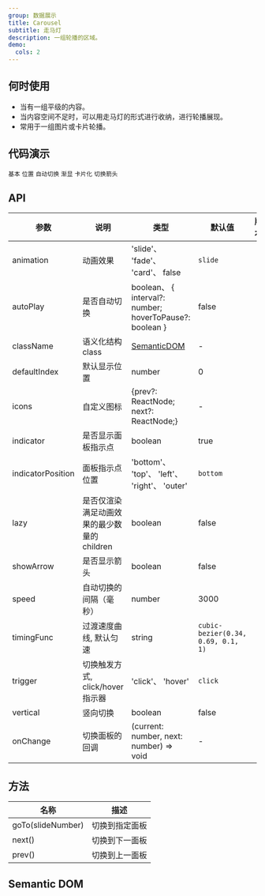 ```yaml
---
group: 数据展示
title: Carousel
subtitle: 走马灯
description: 一组轮播的区域。
demo:
  cols: 2
---
```


## 何时使用

- 当有一组平级的内容。
- 当内容空间不足时，可以用走马灯的形式进行收纳，进行轮播展现。
- 常用于一组图片或卡片轮播。

## 代码演示

<!-- prettier-ignore -->
<code src="./demo/basic.tsx">基本</code>
<code src="./demo/position.tsx">位置</code>
<code src="./demo/autoplay.tsx">自动切换</code>
<code src="./demo/fade.tsx">渐显</code>
<code src="./demo/card.tsx">卡片化</code>
<code src="./demo/arrows.tsx">切换箭头</code>

## API

| 参数 | 说明 | 类型 | 默认值 | 版本 |
| --- | --- | --- | --- | --- |
| animation | 动画效果 | 'slide'、 'fade'、 'card'、 false | `slide` |  |
| autoPlay | 是否自动切换 | boolean、 { interval?: number; hoverToPause?: boolean } | false |  |
| className | 语义化结构 class | [SemanticDOM](#semantic-dom) | - |  |
| defaultIndex | 默认显示位置 | number | 0 |  |
| icons | 自定义图标 | {prev?: ReactNode; next?: ReactNode;} | - |  |
| indicator | 是否显示面板指示点 | boolean | true |  |
| indicatorPosition | 面板指示点位置 | 'bottom'、 'top'、 'left'、 'right'、 'outer' | `bottom` |  |
| lazy | 是否仅渲染满足动画效果的最少数量的 children | boolean | false |  |
| showArrow | 是否显示箭头 | boolean | false |  |
| speed | 自动切换的间隔（毫秒） | number | 3000 |  |
| timingFunc | 过渡速度曲线, 默认匀速 | string | `cubic-bezier(0.34, 0.69, 0.1, 1)` |  |
| trigger | 切换触发方式, click/hover 指示器 | 'click'、 'hover' | `click` |  |
| vertical | 竖向切换 | boolean | false |  |
| onChange | 切换面板的回调 | (current: number, next: number) => void | - |  |

## 方法

| 名称              | 描述           |
| ----------------- | -------------- |
| goTo(slideNumber) | 切换到指定面板 |
| next()            | 切换到下一面板 |
| prev()            | 切换到上一面板 |

## Semantic DOM

<code src="./demo/_semantic.tsx" simplify></code>
